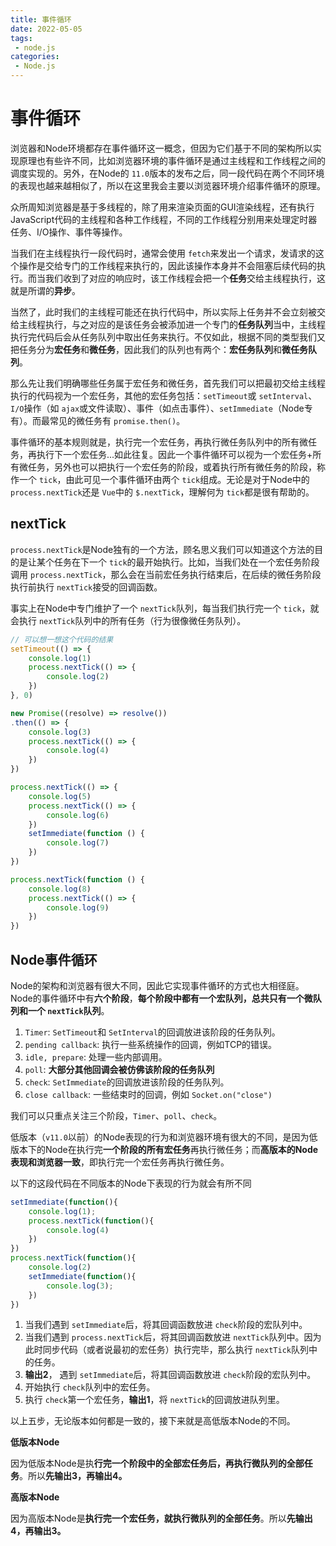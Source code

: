 ```yaml
---
title: 事件循环
date: 2022-05-05
tags:
 - node.js
categories: 
 - Node.js
---
```


# 事件循环

浏览器和Node环境都存在事件循环这一概念，但因为它们基于不同的架构所以实现原理也有些许不同，比如浏览器环境的事件循环是通过主线程和工作线程之间的调度实现的。另外，在Node的 `11.0`版本的发布之后，同一段代码在两个不同环境的表现也越来越相似了，所以在这里我会主要以浏览器环境介绍事件循环的原理。

众所周知浏览器是基于多线程的，除了用来渲染页面的GUI渲染线程，还有执行JavaScript代码的主线程和各种工作线程，不同的工作线程分别用来处理定时器任务、I/O操作、事件等操作。

当我们在主线程执行一段代码时，通常会使用 `fetch`来发出一个请求，发请求的这个操作是交给专门的工作线程来执行的，因此该操作本身并不会阻塞后续代码的执行。而当我们收到了对应的响应时，该工作线程会把一个**任务**交给主线程执行，这就是所谓的**异步**。

当然了，此时我们的主线程可能还在执行代码中，所以实际上任务并不会立刻被交给主线程执行，与之对应的是该任务会被添加进一个专门的**任务队列**当中，主线程执行完代码后会从任务队列中取出任务来执行。不仅如此，根据不同的类型我们又把任务分为**宏任务**和**微任务**，因此我们的队列也有两个：**宏任务队列**和**微任务队列**。

那么先让我们明确哪些任务属于宏任务和微任务，首先我们可以把最初交给主线程执行的代码视为一个宏任务，其他的宏任务包括：`setTimeout`或 `setInterval`、`I/O`操作（如 `ajax`或文件读取）、事件（如点击事件）、`setImmediate`（Node专有）。而最常见的微任务有 `promise.then()`。

事件循环的基本规则就是，执行完一个宏任务，再执行微任务队列中的所有微任务，再执行下一个宏任务...如此往复。因此一个事件循环可以视为一个宏任务+所有微任务，另外也可以把执行一个宏任务的阶段，或着执行所有微任务的阶段，称作一个 `tick`，由此可见一个事件循环由两个 `tick`组成。无论是对于Node中的 `process.nextTick`还是 `Vue`中的 `$.nextTick`，理解何为 `tick`都是很有帮助的。

## nextTick

`process.nextTick`是Node独有的一个方法，顾名思义我们可以知道这个方法的目的是让某个任务在下一个 `tick`的最开始执行。比如，当我们处在一个宏任务阶段调用 `process.nextTick`，那么会在当前宏任务执行结束后，在后续的微任务阶段执行前执行 `nextTick`接受的回调函数。

事实上在Node中专门维护了一个 `nextTick`队列，每当我们执行完一个 `tick`，就会执行 `nextTick`队列中的所有任务（行为很像微任务队列）。

```js
// 可以想一想这个代码的结果
setTimeout(() => {
    console.log(1)
    process.nextTick(() => {
        console.log(2)
    })
}, 0)

new Promise((resolve) => resolve())
.then(() => {
    console.log(3)
    process.nextTick(() => {
        console.log(4)
    })
})

process.nextTick(() => {
    console.log(5)
    process.nextTick(() => {
        console.log(6)
    })
    setImmediate(function () {
        console.log(7)
    })
})

process.nextTick(function () {
    console.log(8)
    process.nextTick(() => {
        console.log(9)
    })
})
```

## Node事件循环

Node的架构和浏览器有很大不同，因此它实现事件循环的方式也大相径庭。Node的事件循环中有**六个阶段**，**每个阶段中都有一个宏队列，总共只有一个微队列和一个 `nextTick`队列**。

1. `Timer`: `SetTimeout`和 `SetInterval`的回调放进该阶段的任务队列。
2. `pending callback`: 执行一些系统操作的回调，例如TCP的错误。
3. `idle, prepare`: 处理一些内部调用。
4. `poll`: **大部分其他回调会被仿佛该阶段的任务队列**
5. `check`: `SetImmediate`的回调放进该阶段的任务队列。
6. `close callback`: 一些结束时的回调，例如 `Socket.on("close")`

我们可以只重点关注三个阶段，`Timer`、`poll`、`check`。

低版本（`v11.0`以前）的Node表现的行为和浏览器环境有很大的不同，是因为低版本下的Node在执行完**一个阶段的所有宏任务**再执行微任务；而**高版本的Node表现和浏览器一致**，即执行完一个宏任务再执行微任务。

以下的这段代码在不同版本的Node下表现的行为就会有所不同

```js
setImmediate(function(){
    console.log(1);
    process.nextTick(function(){
        console.log(4)
    }) 
})
process.nextTick(function(){
    console.log(2)
    setImmediate(function(){
        console.log(3);
    })
})
```

1. 当我们遇到 `setImmediate`后，将其回调函数放进 `check`阶段的宏队列中。
2. 当我们遇到 `process.nextTick`后，将其回调函数放进 `nextTick`队列中。因为此时同步代码（或者说最初的宏任务）执行完毕，那么执行 `nextTick`队列中的任务。
3. **输出2**， 遇到 `setImmediate`后，将其回调函数放进 `check`阶段的宏队列中。
4. 开始执行 `check`队列中的宏任务。
5. 执行 `check`第一个宏任务，**输出1**，将 `nextTick`的回调放进队列里。

以上五步，无论版本如何都是一致的，接下来就是高低版本Node的不同。

**低版本Node**

因为低版本Node是执**行完一个阶段中的全部宏任务后，再执行微队列的全部任务**。所以**先输出3，再输出4。**

**高版本Node**

因为高版本Node是**执行完一个宏任务，就执行微队列的全部任务**。所以**先输出4，再输出3。**
